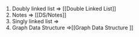 1. Doubly linked list => [[Double Linked List]]
2. Notes => [[DS/Notes]]
3. Singly linked list =>
4. Graph Data Structure =>[[Graph Data Structure ]]